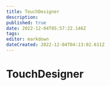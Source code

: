 ```yaml
---
title: TouchDesigner
description: 
published: true
date: 2022-12-04T05:57:22.146Z
tags: 
editor: markdown
dateCreated: 2022-12-04T04:13:02.611Z
---
```


# TouchDesigner
